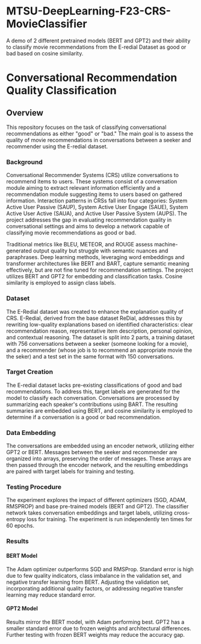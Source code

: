 # MTSU-DeepLearning-F23-CRS-MovieClassifier
A demo of 2 different pretrained models (BERT and GPT2) and their ability to classify movie recommendations from the E-redial Dataset as good or bad based on cosine similarity. 

# Conversational Recommendation Quality Classification
## Overview
This repository focuses on the task of classifying conversational recommendations as either "good" or "bad." The main goal is to assess the quality of movie recommendations in conversations between a seeker and recommender using the E-redial dataset.

### Background
Conversational Recommender Systems (CRS) utilize conversations to recommend items to users. These systems consist of a conversation module aiming to extract relevant information efficiently and a recommendation module suggesting items to users based on gathered information. Interaction patterns in CRSs fall into four categories: System Active User Passive (SAUP), System Active User Engage (SAUE), System Active User Active (SAUA), and Active User Passive System (AUPS). The project addresses the gap in evaluating recommendation quality in conversational settings and aims to develop a network capable of classifying movie recommendations as good or bad.

Traditional metrics like BLEU, METEOR, and ROUGE assess machine-generated output quality but struggle with semantic nuances and paraphrases. Deep learning methods, leveraging word embeddings and transformer architectures like BERT and BART, capture semantic meaning effectively, but are not fine tuned for recommendation settings. The project utilizes BERT and GPT2 for embedding and classification tasks. Cosine similarity is employed to assign class labels.

### Dataset
The E-Redial dataset was created to enhance the explanation quality of CRS. E-Redial, derived from the base dataset ReDial, addresses this by rewriting low-quality explanations based on identified characteristics: clear recommendation reason, representative item description, personal opinion, and contextual reasoning. The dataset is split into 2 parts, a training dataset with 756 conversations between a seeker (someone looking for a movie), and a recommender (whose job is to recommend an appropriate movie the the seker) and a test set in the same format with 150 conversations. 

### Target Creation
The E-redial dataset lacks pre-existing classifications of good and bad recommendations. To address this, target labels are generated for the model to classify each conversation. Conversations are processed by summarizing each speaker's contributions using BART. The resulting summaries are embedded using BERT, and cosine similarity is employed to determine if a conversation is a good or bad recommendation.


### Data Embedding
The conversations are embedded using an encoder network, utilizing either GPT2 or BERT. Messages between the seeker and recommender are organized into arrays, preserving the order of messages. These arrays are then passed through the encoder network, and the resulting embeddings are paired with target labels for training and testing.

### Testing Procedure
The experiment explores the impact of different optimizers (SGD, ADAM, RMSPROP) and base pre-trained models (BERT and GPT2). The classifier network takes conversation embeddings and target labels, utilizing cross-entropy loss for training. The experiment is run independently ten times for 60 epochs.

### Results
#### BERT Model
The Adam optimizer outperforms SGD and RMSProp. Standard error is high due to few quality indicators, class imbalance in the validation set, and negative transfer learning from BERT. Adjusting the validation set, incorporating additional quality factors, or addressing negative transfer learning may reduce standard error.

#### GPT2 Model
Results mirror the BERT model, with Adam performing best. GPT2 has a smaller standard error due to frozen weights and architectural differences. Further testing with frozen BERT weights may reduce the accuracy gap.

